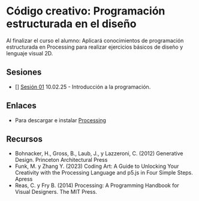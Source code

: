 # Código creativo: Programación estructurada en el diseño

Al finalizar el curso el alumno: Aplicará conocimientos de programación estructurada en Processing para realizar ejercicios básicos de diseño y lenguaje visual 2D.

## Sesiones

- [] [Sesión 01](./s01/s01.md) 10.02.25 - Introducción a la programación. 

## Enlaces

- Para descargar e instalar [Processing](https://processing.org/download)

## Recursos

- Bohnacker, H., Gross, B., Laub, J., y Lazzeroni, C. (2012) Generative Design. Princeton Architectural Press
- Funk, M. y Zhang Y. (2023) Coding Art: A Guide to Unlocking Your Creativity with the Processing Language and p5.js in Four Simple Steps. Apress
- Reas, C. y Fry B. (2014) Processing: A Programming Handbook for Visual Designers. The MIT Press. 

